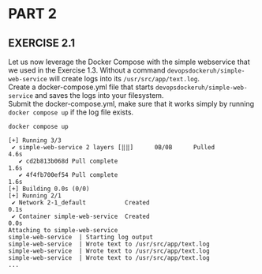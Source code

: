 # PART 2
## EXERCISE 2.1
Let us now leverage the Docker Compose with the simple webservice that we used in the Exercise 1.3. Without a command `devopsdockeruh/simple-web-service` will create logs into its `/usr/src/app/text.log`.  
Create a docker-compose.yml file that starts `devopsdockeruh/simple-web-service` and saves the logs into your filesystem.  
Submit the docker-compose.yml, make sure that it works simply by running `docker compose up` if the log file exists.

```console
docker compose up

[+] Running 3/3
 ✔ simple-web-service 2 layers [⣿⣿]      0B/0B      Pulled                              4.6s 
   ✔ cd2b813b068d Pull complete                                                         1.6s 
   ✔ 4f4fb700ef54 Pull complete                                                         1.6s 
[+] Building 0.0s (0/0)                                                                      
[+] Running 2/1
 ✔ Network 2-1_default           Created                                                0.1s 
 ✔ Container simple-web-service  Created                                                0.0s 
Attaching to simple-web-service
simple-web-service  | Starting log output
simple-web-service  | Wrote text to /usr/src/app/text.log
simple-web-service  | Wrote text to /usr/src/app/text.log
simple-web-service  | Wrote text to /usr/src/app/text.log
...
```